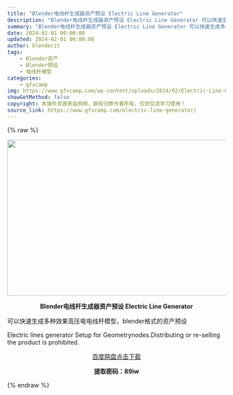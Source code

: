 ```yaml
---
title: "Blender电线杆生成器资产预设 Electric Line Generator"
description: "Blender电线杆生成器资产预设 Electric Line Generator 可以快速生成多种效果高压电电线杆模型，blender格式的资产预设 Electric lines generator..."
summary: "Blender电线杆生成器资产预设 Electric Line Generator 可以快速生成多种效果高压电电线杆模型，blender格式的资产预设 Electric lines generator..."
date: 2024-02-01 00:00:00
updated: 2024-02-01 00:00:00
author: blenderit
tags: 
    - Blender资产
    - Blender预设
    - 电线杆模型
categories:
    - gfxcamp
img: https://www.gfxcamp.com/wp-content/uploads/2024/02/Electric-Line-Generator.jpg
showGetMethod: false
copyright: 本插件资源来自网络，版权归原作者所有，仅供交流学习使用！
source_link: https://www.gfxcamp.com/electric-line-generator/
---
```


{% raw %}
<div><p><img decoding="async" class="aligncenter size-full wp-image-118320" src="https://www.gfxcamp.com/wp-content/uploads/2024/02/Electric-Line-Generator.jpg" data-src="https://www.gfxcamp.com/wp-content/uploads/2024/02/Electric-Line-Generator.jpg" alt="" width="640" height="360" data-srcset="https://www.gfxcamp.com/wp-content/uploads/2024/02/Electric-Line-Generator.jpg 640w, https://www.gfxcamp.com/wp-content/uploads/2024/02/Electric-Line-Generator-150x84.jpg 150w" data-sizes="(max-width: 640px) 100vw, 640px"></p><p style="text-align: center;"><strong>Blender电线杆生成器资产预设 Electric Line Generator</strong></p><p data-pm-slice="1 1 []">可以快速生成多种效果高压电电线杆模型，blender格式的资产预设</p><p data-pm-slice="1 1 []">Electric lines generator Setup for Geometrynodes.Distributing or re-selling the product is prohibited.</p><p style="text-align: center;"><a class="maxbutton-3 maxbutton maxbutton-baidu" target="_blank" rel="noopener" href="https://pan.baidu.com/s/1zyUSYGYAmgKWedmxK3EAIg?pwd=89iw"><span class="mb-text">百度网盘点击下载</span></a></p><p style="text-align: center;"><strong>提取密码：89iw</strong></p></div>
<div style="display: none">gfxcamp</div>
{% endraw %}